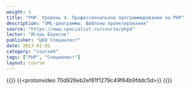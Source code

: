 ```yaml
---
weight: 1
title: "PHP. Уровень 4. Профессиональное программирование на PHP"
description: "UML-диаграммы. Шаблоны проектирования"
source: "https://www.specialist.ru/course/php4"
lector: "Игорь Борисов"
publisher: "ЦКО Специалист"
date: 2013-01-01
category: "course6"
tags: ["PHP", "Специалист"]
layout: course
---
```

{{<players>}}
    {{<protonvideo 70d926eb2ef81f1279c49f64b9fddc5d>}}
{{</players>}}

